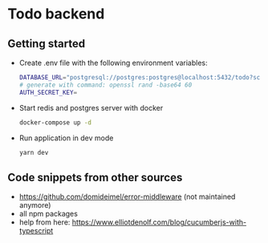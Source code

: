 # Todo backend

## Getting started

* Create .env file with the following environment variables:
  ```bash
  DATABASE_URL="postgresql://postgres:postgres@localhost:5432/todo?schema=public"
  # generate with command: openssl rand -base64 60
  AUTH_SECRET_KEY=
  ```

* Start redis and postgres server with docker
  ```bash
  docker-compose up -d
  ```

* Run application in dev mode
  ```bash
  yarn dev
  ```

## Code snippets from other sources

* https://github.com/domideimel/error-middleware  (not maintained anymore)
* all npm packages
* help from here: https://www.elliotdenolf.com/blog/cucumberjs-with-typescript
